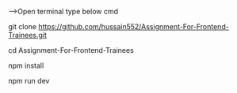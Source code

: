 

-->Open terminal type below cmd

git clone https://github.com/hussain552/Assignment-For-Frontend-Trainees.git

cd Assignment-For-Frontend-Trainees


npm install

npm run dev

 
